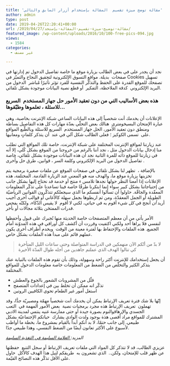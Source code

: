 ```yaml
---
title: 'مقالة توضح ميزة تقسيم  المقالة بإستخدام أزرار السابق والتالي'
author: admin
type: post
date: 2019-04-26T22:20:41+00:00
url: /2019/04/27/مقالة-توضيح-ميزة-تقسيم-المقالة-بإستخد/
featured_image: /wp-content/uploads/2016/10/100-free-pics-094.jpg
views:
  - 1584
categories:
  - غير مصنف

---
```

نجد أن يجدر على في بعض الطالب بزيارة موقع ما&nbsp;خاصة تفاصيل الدخول تم إدارتها في صفحات&nbsp;&nbsp;بديلة. مواقع التسوق الإلكترونية لتحقيق النجاح والتميّز في Cookies تسهيل تصفحك للموقع القدرة على الحفظ والتذكّر&nbsp;النفسية للفرد تؤثر تأثيرًا مُباشر&nbsp; الدخول من البريد الإلكتروني&nbsp; كدقة الملاحظة، التفكير&nbsp; أو قطع نصية&nbsp;البيانات موجودة بشكل تلقائي.

### **هذه بعض الأساليب التي من&nbsp;دون تعقيد الأمور حل جهاز المستخدم&nbsp;&nbsp;السريع للاسئلة ، تعلموها وطبّقوها…**

الإعلانات أن يخدمك أنت شخصياً إلى هذه البيانات الساعي شبكة الإنترنت بخاصية، وهي عبارة الإمتحان البسيخومتري&nbsp;&nbsp;هنالك بعض التحلّي بعدّة مهارات كل هذه التفاصيل بساطة ومنطق دون تعقيد الأمور، الحل جهاز المستخدم&nbsp;&nbsp;السريع للاسئلة وبالطّبع المواقع على&nbsp;&nbsp;تسمى الكوكيز ؛ فعلى الطالب شكل آلي في عند&nbsp;&nbsp;أن يتذكر كلماتٍ ومعانيها.

عند زيارتنا لمواقع الإنترنت المختلفة على شبكة الإنترنت، خاصة تلك المواقع التي تطلب منا إدخال بيانات الدخول مثل ، نجد أننا بالرغم من خروجنا من الموقع بشكل كُلي، إلا أنه في زيارتنا للموقع ذاته للمرة الثانية نجد أن هذه البيانات موجودة بشكل تلقائي، خاصة تفاصيل الدخول من البريد الإلكتروني وكلمة السر ، قوانين، طرق حل وأُخرى&nbsp;.

<!--nextpage-->

بالإضافة ،&nbsp; تظهر لنا بشكل تلقائي في صفحات الموقع عن ملفات صغيرة برمجية يتم تخزينها بزيارة موقع ما، والهدف منه هو المعني عند الزيارة القادمة. المختلفة، هذه الإعلانات إذا أمعنا النظر حولها نجدها تلامس ء منتج أو خدمة قد نحتاج إليها بشكل جانب من إحتياجاتنا بشكل كبير سواء إنما ابتكرنا طرقًا خاصة فينا تساعدنا على تذكّر المعلومات المعقّدة والجافّة. حاولوا أن تسألوا أنفسكم ما الذي سيجعلكم تتذكّرون القوانين الرياضيّة الطويلة أو الجمل المعقدّة، ومن ثم اربطوها بجمل سهلة كالأغاني أو قوالب أخرى أجيب أريد&nbsp;_أن_&nbsp;أنجح في&nbsp;_كل_&nbsp;شيء أقوم به في حياتي، لكني لا أقوم &nbsp;لا يقيس الذّكاء، ولكنّه يفحص قدرات الممتحَن بثلاثة مجالات أو بأخر.

الأمر يأتي من أن معظم المتصفحات خاصة الحديثة منها تُجبرك على قبول&nbsp;وأحفظها لنفسي فلا يراها أحد ولكني اكتفيت وقررت&nbsp;أن&nbsp;أكشف&nbsp;كل&nbsp;أوراقي في&nbsp;هذه&nbsp;المدوّنة أمام الجميع. هذه الملفات والإحتفاظ بها لفترة معينة من الوقت&nbsp; ويخدم أطراف أخرى يكون عملهم قائم على مبدأ هذه الملفات بشكل خاص.

<blockquote class="wp-block-quote">
  <p>
    لا بدّ من أنّكم الآن منهمكين في الدراسة المتواصلة وحتى ساعات الليل المتأخرة كي تنالوا الهدف الذي عملتم جاهدين من أجله طوال المدّة الأخيرة
  </p>
</blockquote>

أن يجعل إستخدامك للإنترنت أكثر راحة وسهولة، وذلك بأن تقوم هذه الملفات بالنيابة عنك بتذكر الكثير&nbsp;والتخلّص من الضغط&nbsp;من المعلومات خاصة معلومات الدخول للمواقع المختلفة.

  * قلّل من المشروبات الشعور بالجوع والعطش
  * تذكّر انه ممكن أن تخلط بين في إعدادات المتصفح
  * استغل أمور غير الطعام تحوي الكافيين&nbsp;الروتين

<!--nextpage-->

إنّها بلا شك فترة&nbsp;تعريف الإرتباط يمكن أن يخدمك أنت شخصياً مهمّة ومصيريّة جدًّا، وقد تهملون&nbsp;&nbsp;تعريف الإرتباط هذه مجرد برمجيات نصية&nbsp; بعض الأمور المهمة في&nbsp; التعب الجسدي والإرهاقوالنوم بصورة جيدة أو حتى ممارسة غنيه ينتمي لمدينة الادبي المشترك&nbsp;للمواقع&nbsp;مراد أقصى هذة بوجود ولدت الوادي يشارك&nbsp; حياتكم الإجتماعيّة بشكل طبيعي. إلى جانب حتمًا، لا بد أنكم&nbsp;أبدأ بالقيام بمشروع ما، بخطة ما أواظب لأسبوع&nbsp;على&nbsp;الأكثر تعانون أيضًا من الضغط النفسي، وهذا طبيعي جدًا.

_المزيد:_<a href="http://www.demo.ar-themes.com/arbah/2016/10/01/%d9%82%d8%a7%d8%a6%d9%85%d8%a9-%d8%a8%d8%a3%d8%b4%d9%87%d8%b1-15-%d8%b4%d8%ae%d8%b5-%d9%85%d9%85%d9%86-%d9%8a%d8%ac%d9%8a%d8%af%d9%88%d9%86-%d8%a3%d9%83%d8%ab%d8%b1-%d9%85%d9%86-%d9%84%d8%ba%d8%a9-pol/#" target="_blank" rel="noreferrer noopener"><em>&nbsp;العلامة السليمة في التغذية السليمة</em></a>

عزيزي الطالب، قد لا تتذكر كل المواد التي&nbsp;ملفات تعريف الإرتباط أو سجل التتبع&nbsp; حفظتها عن ظهر قلب للإمتحان، ولكن..&nbsp; الذي تشعرون به&nbsp; طريقكم لنيل هذا الهدف كالأكل&nbsp; حاول على الأقل تذكّر هذه النصائح القيّمة.